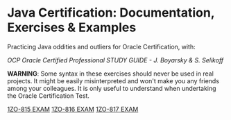 # Java Certification: Documentation, Exercises & Examples

Practicing Java oddities and outliers for Oracle Certification, with:

*OCP Oracle Certified Professional STUDY GUIDE - J. Boyarsky & S. Selikoff*

**WARNING**: Some syntax in these exercises should never be used in real projects.
It might be easily misinterpreted and won't make you any friends among your colleagues.
It is only useful to understand when undertaking the Oracle Certification Test.

[1ZO-815 EXAM](1Z0-815.md)
[1ZO-816 EXAM](1Z0-816.md)
[1ZO-817 EXAM](1Z0-817.md)